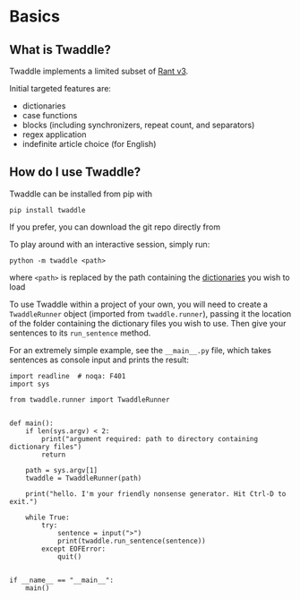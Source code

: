 # Basics

## What is Twaddle?
Twaddle implements a limited subset of [Rant v3](https://github.com/TheBerkin/rant3).

Initial targeted features are:

- dictionaries
- case functions
- blocks (including synchronizers, repeat count, and separators)
- regex application
- indefinite article choice (for English)

## How do I use Twaddle?

Twaddle can be installed from pip with

`pip install twaddle`

If you prefer, you can download the git repo directly from 

To play around with an interactive session, simply run:

`python -m twaddle <path>`

where `<path>` is replaced by the path containing the [dictionaries](dictionaries.md) you wish to load

To use Twaddle within a project of your own, you will need to create a `TwaddleRunner` object (imported
from `twaddle.runner`), passing it the location of the folder containing the dictionary files you wish to
use. Then give your sentences to its `run_sentence` method. 

For an extremely simple example, see the `__main__.py` file, which takes sentences as console input
and prints the result:

```
import readline  # noqa: F401
import sys

from twaddle.runner import TwaddleRunner


def main():
    if len(sys.argv) < 2:
        print("argument required: path to directory containing dictionary files")
        return

    path = sys.argv[1]
    twaddle = TwaddleRunner(path)

    print("hello. I'm your friendly nonsense generator. Hit Ctrl-D to exit.")

    while True:
        try:
            sentence = input(">")
            print(twaddle.run_sentence(sentence))
        except EOFError:
            quit()


if __name__ == "__main__":
    main()
```
